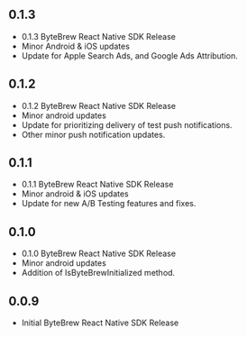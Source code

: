 ## 0.1.3

* 0.1.3 ByteBrew React Native SDK Release
* Minor Android & iOS updates
* Update for Apple Search Ads, and Google Ads Attribution.

## 0.1.2

* 0.1.2 ByteBrew React Native SDK Release
* Minor android updates
* Update for prioritizing delivery of test push notifications.
* Other minor push notification updates.

## 0.1.1

* 0.1.1 ByteBrew React Native SDK Release
* Minor android & iOS updates
* Update for new A/B Testing features and fixes.

## 0.1.0

* 0.1.0 ByteBrew React Native SDK Release
* Minor android updates
* Addition of IsByteBrewInitialized method.

## 0.0.9

* Initial ByteBrew React Native SDK Release
